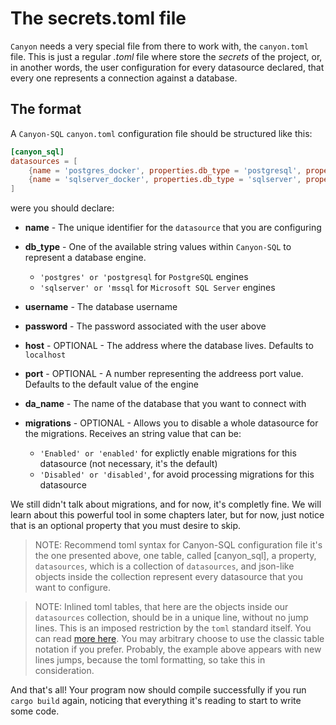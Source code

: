 # The secrets.toml file

`Canyon` needs a very special file from there to work with, the `canyon.toml` file.
This is just a regular *.toml* file where store the *secrets* of the project, or, in another words,
the user configuration for every datasource declared, that every one represents a connection against
a database.

## The format

A `Canyon-SQL` `canyon.toml` configuration file should be structured like this:

```toml
[canyon_sql]
datasources = [
    {name = 'postgres_docker', properties.db_type = 'postgresql', properties.username = 'postgres', properties.password = 'postgres', properties.host = 'localhost', properties.port = 5438, properties.db_name = 'postgres'},
    {name = 'sqlserver_docker', properties.db_type = 'sqlserver', properties.username = 'sa', properties.password = 'SqlServer-10', properties.host = 'localhost', properties.port = 1434, properties.db_name = 'master'}
]
```

were you should declare:

- **name** - The unique identifier for the `datasource` that you are configuring
- **db_type** - One of the available string values within `Canyon-SQL` to represent a database engine.

  - `'postgres' or 'postgresql` for `PostgreSQL` engines
  - `'sqlserver' or 'mssql` for `Microsoft SQL Server` engines

- **username** - The database username
- **password** - The password associated with the user above
- **host** - OPTIONAL - The address where the database lives. Defaults to `localhost`
- **port** - OPTIONAL - A number representing the addreess port value. Defaults to the default value of the engine
- **da_name** - The name of the database that you want to connect with
- **migrations** - OPTIONAL - Allows you to disable a whole datasource for the migrations. Receives an string value that can be:

  - `'Enabled' or 'enabled'` for explictly enable migrations for this datasource (not necessary, it's the default)
  - `'Disabled' or 'disabled'`, for avoid processing migrations for this datasource

We still didn't talk about migrations, and for now, it's completly fine. We will learn about this powerful tool in some chapters later, but for now, just notice that is an optional property that you must desire to skip.

> NOTE: Recommend toml syntax for Canyon-SQL configuration file it's the one presented above, one table, called [canyon_sql], a property, `datasources`, which is a collection of `datasources`, and json-like objects inside the collection represent every datasource that you want to configure.

> NOTE: Inlined toml tables, that here are the objects inside our `datasources` collection, should be
in a unique line, without no jump lines. This is an imposed restriction by the `toml` standard itself. You can read [more here](https://toml.io/en/v1.0.0#inline-table). You may arbitrary choose to use the classic table notation if you prefer. Probably, the example above appears with new lines jumps, because the toml formatting, so take this in consideration.

And that's all! Your program now should compile successfully if you run `cargo build` again, noticing
that everything it's reading to start to write some code.
